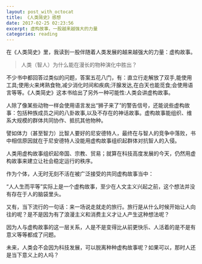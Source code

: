 ```yaml
---
layout: post_with_octocat
title: 《人类简史》感想
date: 2017-02-25 02:23:56
excerpt: 虚构故事，一股越来越强大的力量
categories: reading
---
```


在《人类简史》里，我读到一股伴随着人类发展的越来越强大的力量：虚构故事。

> 人类（智人）为什么能在漫长的物种演化中胜出？

不少书中都回答过类似的问题，答案五花八门，有：直立行走解放了双手,能使用工具;使用火来烤熟食物,减少消化时间和疾病;汗腺发达,在白天也能觅食;会使用语言等等。《人类简史》这本书给出了另外一种可能性:人类会讲虚构故事。

人除了像某些动物一样会使用语言发出“狮子来了”的警告信号，还能说些虚构故事：包括种族成员之间的八卦故事,以及不存在的神话故事。虚构故事能组织、维系大规模的群体共同协作、抵抗其他物种。

譬如体力（甚至智力）比智人要好的尼安德特人，最终在与智人的竞争中落败，书中相信原因就在于尼安德特人没能用虚构故事组织起群体对抗智人的入侵。

人类用虚构故事组织起帝国、宗教、贸易；就算在科技高度发展的今天，仍然用虚构故事来建立让社会稳定运行的秩序。

作为个体，人无时无刻不活在被广泛接受的共同虚构故事当中：

“人人生而平等”实际上是一个虚构故事，至少在人文主义兴起之前，这个想法并没有存在于人的脑袋里头。

又有，当下流行的一句话：来一场说走就走的旅行。旅行是从什么时候开始让人向往的呢？是不是因为有了浪漫主义和消费主义才让人产生这种想法呢？

因为人与虚构故事的这一层关系，人是不是变得比从前更快乐、人活着的是不是有意义等等都成了问题。

未来，人类会不会因为科技发展，可以脱离种种虚构故事呢？如果可以，那时人还是当下意义上的人吗？
